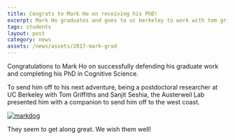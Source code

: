 ```yaml
---
title: Congrats to Mark Ho on receiving his PhD!
excerpt: Mark Ho graduates and goes to uc berkeley to work with tom griffiths and sanjit seshia
tags: students
layout: post
category: news
assets: /news/assets/2017-mark-grad
---
```


Congratulations to Mark Ho on successfully defending his graduate work and completing his PhD in Cognitive Science.

To send him off to his next adventure, being a postdoctoral researcher at UC Berkeley with Tom Griffiths and Sanjit Seshia, the Austerweil Lab presented him with a companion to send him off to the west coast.

[![markdog]({{page.assets}}/markdoggrad.jpg)]({{page.assets}}/markdoggrad.jpg)

They seem to get along great. We wish them well!
